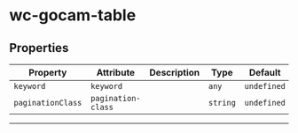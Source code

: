 # wc-gocam-table


## Properties

| Property          | Attribute          | Description | Type     | Default     |
| ----------------- | ------------------ | ----------- | -------- | ----------- |
| `keyword`         | `keyword`          |             | `any`    | `undefined` |
| `paginationClass` | `pagination-class` |             | `string` | `undefined` |


----------------------------------------------

